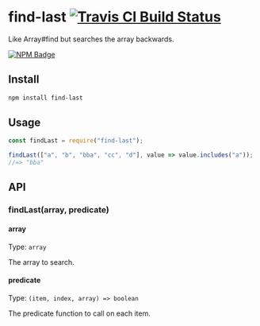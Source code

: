 # find-last [![Travis CI Build Status](https://img.shields.io/travis/com/Richienb/find-last/master.svg?style=for-the-badge)](https://travis-ci.com/Richienb/find-last)

Like Array#find but searches the array backwards.

[![NPM Badge](https://nodei.co/npm/find-last.png)](https://npmjs.com/package/find-last)

## Install

```sh
npm install find-last
```

## Usage

```js
const findLast = require("find-last");

findLast(["a", "b", "bba", "cc", "d"], value => value.includes("a"));
//=> "bba"
```

## API

### findLast(array, predicate)

#### array

Type: `array`

The array to search.

#### predicate

Type: `(item, index, array) => boolean`

The predicate function to call on each item.
